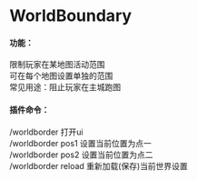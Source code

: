 # WorldBoundary  
#### 功能：  
限制玩家在某地图活动范围  
可在每个地图设置单独的范围  
常见用途：阻止玩家在主城跑图  
  
#### 插件命令：  
/worldborder 打开ui  
/worldborder pos1 设置当前位置为点一  
/worldborder pos2 设置当前位置为点二  
/worldborder reload 重新加载(保存)当前世界设置  
